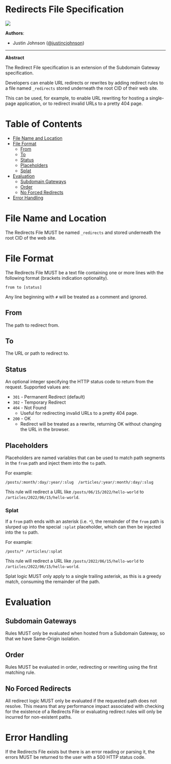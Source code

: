 # Redirects File Specification

![](https://img.shields.io/badge/status-wip-orange.svg?style=flat-square)

**Authors**:

- Justin Johnson ([@justincjohnson](https://github.com/justincjohnson))

----

**Abstract**

The Redirect File specification is an extension of the Subdomain Gateway specification.

Developers can enable URL redirects or rewrites by adding redirect rules to a file named `_redirects` stored underneath the root CID of their web site.

This can be used, for example, to enable URL rewriting for hosting a single-page application, or to redirect invalid URLs to a pretty 404 page.

# Table of Contents

- [File Name and Location](#file-name-and-location)
- [File Format](#file-format)
  - [From](#from)
  - [To](#to)
  - [Status](#status)
  - [Placeholders](#placeholders)
  - [Splat](#splat)
- [Evaluation](#evaluation)
  - [Subdomain Gateways](#subdomain-gateways)
  - [Order](#order)
  - [No Forced Redirects](#no-forced-redirects)
- [Error Handling](#error-handling)

# File Name and Location

The Redirects File MUST be named `_redirects` and stored underneath the root CID of the web site.

# File Format

The Redirects File MUST be a text file containing one or more lines with the following format (brackets indication optionality).

```
from to [status]
```

Any line beginning with `#` will be treated as a comment and ignored.

## From

The path to redirect from.

## To

The URL or path to redirect to.

## Status

An optional integer specifying the HTTP status code to return from the request.  Supported values are:

- `301` - Permanent Redirect (default)
- `302` - Temporary Redirect
- `404` - Not Found
  - Useful for redirecting invalid URLs to a pretty 404 page.
- `200` - OK
  - Redirect will be treated as a rewrite, returning OK without changing the URL in the browser.

## Placeholders

Placeholders are named variables that can be used to match path segments in the `from` path and inject them into the `to` path.

For example:

```
/posts/:month/:day/:year/:slug  /articles/:year/:month/:day/:slug
```

This rule will redirect a URL like `/posts/06/15/2022/hello-world` to `/articles/2022/06/15/hello-world`.

### Splat

If a `from` path ends with an asterisk (i.e. `*`), the remainder of the `from` path is slurped up into the special `:splat` placeholder, which can then be injected into the `to` path.

For example:

```
/posts/* /articles/:splat
```

This rule will redirect a URL like `/posts/2022/06/15/hello-world` to `/articles/2022/06/15/hello-world`.

Splat logic MUST only apply to a single trailing asterisk, as this is a greedy match, consuming the remainder of the path.

# Evaluation

## Subdomain Gateways

Rules MUST only be evaluated when hosted from a Subdomain Gateway, so that we have Same-Origin isolation.

## Order

Rules MUST be evaluated in order, redirecting or rewriting using the first matching rule.

## No Forced Redirects

All redirect logic MUST only be evaluated if the requested path does not resolve.  This means that any performance impact associated with checking for the existence of a Redirects File or evaluating redirect rules will only be incurred for non-existent paths.

# Error Handling

If the Redirects File exists but there is an error reading or parsing it, the errors MUST be returned to the user with a 500 HTTP status code.